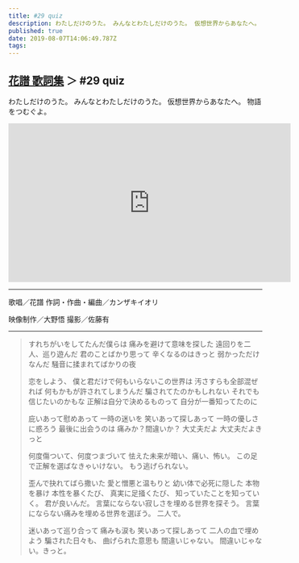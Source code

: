 ```yaml
---
title: #29 quiz
description: わたしだけのうた。 みんなとわたしだけのうた。 仮想世界からあなたへ。 物語をつむぐよ。
published: true
date: 2019-08-07T14:06:49.787Z
tags: 
---
```


## [花譜 歌詞集](Lyrics) ＞ #29 quiz
わたしだけのうた。
みんなとわたしだけのうた。
仮想世界からあなたへ。
物語をつむぐよ。
<iframe width="560" height="315" src="https://www.youtube-nocookie.com/embed/n0ov2G-_UvU" frameborder="0" allow="accelerometer; autoplay; encrypted-media; gyroscope; picture-in-picture" allowfullscreen></iframe>

***
歌唱／花譜
作詞・作曲・編曲／カンザキイオリ

映像制作／大野悟
撮影／佐藤有
***
> すれちがいをしてたんだ僕らは
> 痛みを避けて意味を探した
> 遠回りを二人、巡り遊んだ
> 君のことばかり思って
> 辛くなるのはきっと
> 弱かっただけなんだ
> 騒音に揉まれてばかりの夜
> 
> 恋をしよう、
> 僕と君だけで何もいらないこの世界は
> 汚さすらも全部混ぜれば
> 何もかもが許されてしまうんだ
> 騙されてたのかもしれない
> それでも信じたいのかもな
> 正解は自分で決めるものって
> 自分が一番知ってたのに
> 
> 庇いあって慰めあって
> 一時の迷いを
> 笑いあって探しあって
> 一時の優しさに惑ろう
> 最後に出会うのは
> 痛みか？間違いか？
> 大丈夫だよ
> 大丈夫だよきっと
> 
> 
> 何度傷ついて、何度つまづいて
> 怯えた未来が暗い、痛い、怖い。
> この足で正解を選ばなきゃいけない。
> もう逃げられない。
> 
> 歪んで抉れてばら撒いた
> 愛と憎悪と温もりと
> 幼い体で必死に隠した
> 本物を暴け
> 本性を暴くたび、
> 真実に足掻くたび、
> 知っていたことを知っていく。
> 君が良いんだ。
> 言葉にならない寂しさを埋める世界を探そう。
> 言葉にならない痛みを埋める世界を選ぼう。
> 二人で。
> 
> 迷いあって巡り合って
> 痛みも涙も
> 笑いあって探しあって
> 二人の血で埋めよう
> 騙された日々も、
> 曲げられた意思も
> 間違いじゃない。
> 間違いじゃない。きっと。

